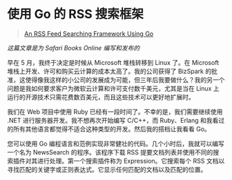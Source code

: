 # 使用 Go 的 RSS 搜索框架

> [An RSS Feed Searching Framework Using Go](https://www.ardanlabs.com/blog/2013/07/an-rss-feed-searching-framework-using-go.html)


_这篇文章是为 Safari Books Online 编写和发布的_

早在 5 月，我终于决定是时候从 Microsoft 堆栈转移到 Linux 了。在 Microsoft 堆栈上开发、许可和购买云计算的成本太高了。我的公司获得了 BizSpark
的批准，这使得像我这样的小公司的发展成为可能，但三年后我要做什么？我的另一个问题是我如何要求客户为微软云计算和许可支付数千美元，尤其是当在 Linux 上运行的开源技术只需花费数百美元，而且这些技术可以更好地扩展时。

我们在 Web 项目中使用 Ruby 已经有一段时间了。不幸的是，我们需要继续使用 .NET 进行服务器开发。我不想再次开始编写 C/C++，而 Ruby、Erlang
和我看过的所有其他语言都觉得不适合这种类型的开发。然后我的搭档让我看看 Go。

您可以使用 Go 编程语言和范例实现非常健壮的代码。几个小时后，我就可以编写一个名为 NewsSearch 的程序。该程序下载 RSS 提要文档列表并使用不同的搜索插件对其进行处理。第一个搜索插件称为 Expression。它搜索每个 RSS
文档以寻找匹配的关键字或正则表达式。它显示任何匹配的文档以及匹配的位置。